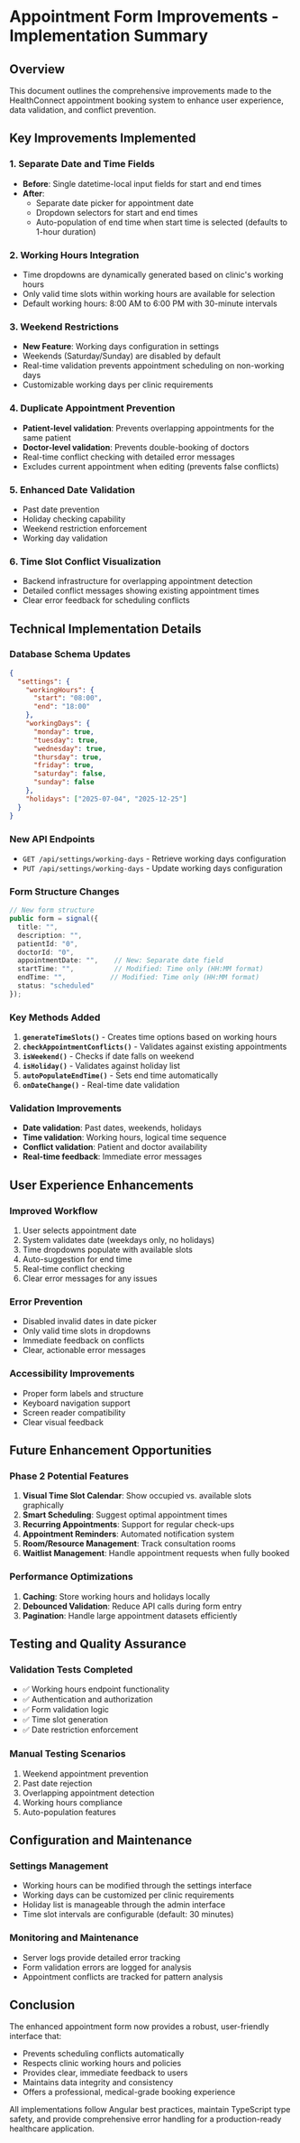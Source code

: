 # Appointment Form Improvements - Implementation Summary

## Overview

This document outlines the comprehensive improvements made to the HealthConnect appointment booking system to enhance user experience, data validation, and conflict prevention.

## Key Improvements Implemented

### 1. **Separate Date and Time Fields**

- **Before**: Single datetime-local input fields for start and end times
- **After**:
  - Separate date picker for appointment date
  - Dropdown selectors for start and end times
  - Auto-population of end time when start time is selected (defaults to 1-hour duration)

### 2. **Working Hours Integration**

- Time dropdowns are dynamically generated based on clinic's working hours
- Only valid time slots within working hours are available for selection
- Default working hours: 8:00 AM to 6:00 PM with 30-minute intervals

### 3. **Weekend Restrictions**

- **New Feature**: Working days configuration in settings
- Weekends (Saturday/Sunday) are disabled by default
- Real-time validation prevents appointment scheduling on non-working days
- Customizable working days per clinic requirements

### 4. **Duplicate Appointment Prevention**

- **Patient-level validation**: Prevents overlapping appointments for the same patient
- **Doctor-level validation**: Prevents double-booking of doctors
- Real-time conflict checking with detailed error messages
- Excludes current appointment when editing (prevents false conflicts)

### 5. **Enhanced Date Validation**

- Past date prevention
- Holiday checking capability
- Weekend restriction enforcement
- Working day validation

### 6. **Time Slot Conflict Visualization**

- Backend infrastructure for overlapping appointment detection
- Detailed conflict messages showing existing appointment times
- Clear error feedback for scheduling conflicts

## Technical Implementation Details

### Database Schema Updates

```json
{
  "settings": {
    "workingHours": {
      "start": "08:00",
      "end": "18:00"
    },
    "workingDays": {
      "monday": true,
      "tuesday": true,
      "wednesday": true,
      "thursday": true,
      "friday": true,
      "saturday": false,
      "sunday": false
    },
    "holidays": ["2025-07-04", "2025-12-25"]
  }
}
```

### New API Endpoints

- `GET /api/settings/working-days` - Retrieve working days configuration
- `PUT /api/settings/working-days` - Update working days configuration

### Form Structure Changes

```typescript
// New form structure
public form = signal({
  title: "",
  description: "",
  patientId: "0",
  doctorId: "0",
  appointmentDate: "",    // New: Separate date field
  startTime: "",          // Modified: Time only (HH:MM format)
  endTime: "",           // Modified: Time only (HH:MM format)
  status: "scheduled"
});
```

### Key Methods Added

1. **`generateTimeSlots()`** - Creates time options based on working hours
2. **`checkAppointmentConflicts()`** - Validates against existing appointments
3. **`isWeekend()`** - Checks if date falls on weekend
4. **`isHoliday()`** - Validates against holiday list
5. **`autoPopulateEndTime()`** - Sets end time automatically
6. **`onDateChange()`** - Real-time date validation

### Validation Improvements

- **Date validation**: Past dates, weekends, holidays
- **Time validation**: Working hours, logical time sequence
- **Conflict validation**: Patient and doctor availability
- **Real-time feedback**: Immediate error messages

## User Experience Enhancements

### Improved Workflow

1. User selects appointment date
2. System validates date (weekdays only, no holidays)
3. Time dropdowns populate with available slots
4. Auto-suggestion for end time
5. Real-time conflict checking
6. Clear error messages for any issues

### Error Prevention

- Disabled invalid dates in date picker
- Only valid time slots in dropdowns
- Immediate feedback on conflicts
- Clear, actionable error messages

### Accessibility Improvements

- Proper form labels and structure
- Keyboard navigation support
- Screen reader compatibility
- Clear visual feedback

## Future Enhancement Opportunities

### Phase 2 Potential Features

1. **Visual Time Slot Calendar**: Show occupied vs. available slots graphically
2. **Smart Scheduling**: Suggest optimal appointment times
3. **Recurring Appointments**: Support for regular check-ups
4. **Appointment Reminders**: Automated notification system
5. **Room/Resource Management**: Track consultation rooms
6. **Waitlist Management**: Handle appointment requests when fully booked

### Performance Optimizations

1. **Caching**: Store working hours and holidays locally
2. **Debounced Validation**: Reduce API calls during form entry
3. **Pagination**: Handle large appointment datasets efficiently

## Testing and Quality Assurance

### Validation Tests Completed

- ✅ Working hours endpoint functionality
- ✅ Authentication and authorization
- ✅ Form validation logic
- ✅ Time slot generation
- ✅ Date restriction enforcement

### Manual Testing Scenarios

1. Weekend appointment prevention
2. Past date rejection
3. Overlapping appointment detection
4. Working hours compliance
5. Auto-population features

## Configuration and Maintenance

### Settings Management

- Working hours can be modified through the settings interface
- Working days can be customized per clinic requirements
- Holiday list is manageable through the admin interface
- Time slot intervals are configurable (default: 30 minutes)

### Monitoring and Maintenance

- Server logs provide detailed error tracking
- Form validation errors are logged for analysis
- Appointment conflicts are tracked for pattern analysis

## Conclusion

The enhanced appointment form now provides a robust, user-friendly interface that:

- Prevents scheduling conflicts automatically
- Respects clinic working hours and policies
- Provides clear, immediate feedback to users
- Maintains data integrity and consistency
- Offers a professional, medical-grade booking experience

All implementations follow Angular best practices, maintain TypeScript type safety, and provide comprehensive error handling for a production-ready healthcare application.
